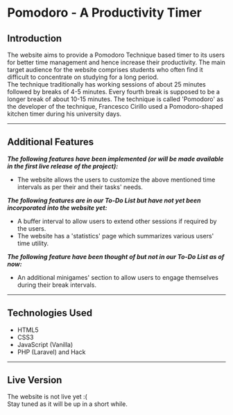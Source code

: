 # Pomodoro - A Productivity Timer
## Introduction
The website aims to provide a Pomodoro Technique based timer to its users for better time management and hence increase their productivity. The main target audience for the website comprises students who often find it difficult to concentrate on studying for a long period.<br>
The technique traditionally has working sessions of about 25 minutes followed by breaks of 4-5 minutes. Every fourth break is supposed to be a longer break of about 10-15 minutes. The technique is called 'Pomodoro' as the developer of the technique, Francesco Cirillo used a Pomodoro-shaped kitchen timer during his university days.
<hr/>

## Additional Features
***The following features have been implemented (or will be made available in the first live release of the project):***
* The website allows the users to customize the above mentioned time intervals as per their and their tasks' needs.

***The following features are in our To-Do List but have not yet been incorporated into the website yet:***
* A buffer interval to allow users to extend other sessions if required by the users.
* The website has a 'statistics' page which summarizes various users' time utility.

***The following feature have been thought of but not in our To-Do List as of now:***
* An additional minigames' section to allow users to engage themselves during their break intervals.
<hr/>

## Technologies Used
* HTML5
* CSS3
* JavaScript (Vanilla)
* PHP (Laravel) and Hack
<hr/>

## Live Version
The website is not live yet :(<br/>
Stay tuned as it will be up in a short while.
